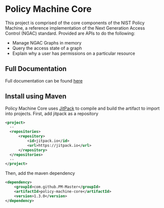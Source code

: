 # Policy Machine Core

This project is comprised of the core components of the NIST Policy Machine, a reference implementation of the Next Generation Access Control (NGAC) standard. Provided are APIs to do the following:

- Manage NGAC Graphs in memory
- Query the access state of a graph
- Explain why a user has permissions on a particular resource

## Full Documentation
Full documentation can be found [here](https://pm-master.github.io/pm-master/policy-machine-core/)

## Install using Maven
Policy Machine Core uses [JitPack](https://jitpack.io/) to compile and build the artifact to import into projects.
First, add jitpack as a repository
```xml
<project>
  --
  <repositories>
      <repository>
          <id>jitpack.io</id>
          <url>https://jitpack.io</url>
      </repository>
  </repositories>
  --
</project>
```
Then, add the maven dependency
```xml
<dependency>
    <groupId>com.github.PM-Master</groupId>
    <artifactId>policy-machine-core</artifactId>
    <version>1.3.0</version>
</dependency>
```
